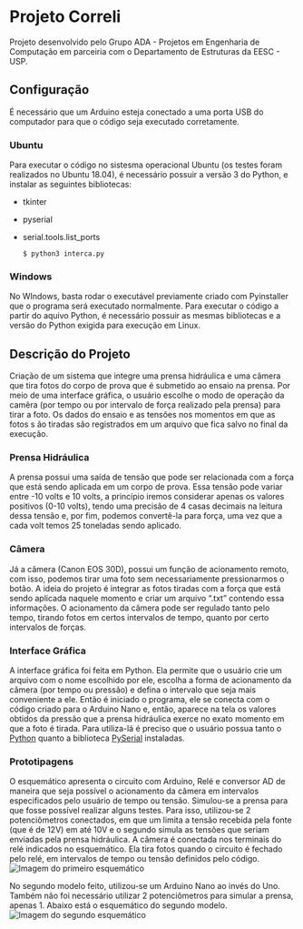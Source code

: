 # Projeto Correli
Projeto desenvolvido pelo Grupo ADA - Projetos em Engenharia de Computação em parceiria com o Departamento de Estruturas da EESC - USP.

## Configuração
É necessário que um Arduino esteja conectado a uma porta USB do computador para que o código seja executado corretamente.

### Ubuntu
Para executar o código no sistesma operacional Ubuntu (os testes foram realizados no Ubuntu 18.04), é necessário possuir a versão 3 do Python, e instalar as seguintes bibliotecas:

- tkinter
- pyserial 
- serial.tools.list_ports

   
   `$ python3 interca.py`
 

### Windows
No WIndows, basta rodar o executável previamente criado com Pyinstaller que o programa será executado normalmente. Para executar o código a partir do aquivo Python, é necessário possuir as mesmas bibliotecas e a versão do Python exigida para execução em Linux.

## Descrição do Projeto
Criação de um sistema que integre uma prensa hidráulica e uma câmera que tira fotos do corpo de prova que é submetido ao ensaio na prensa. Por meio de uma interface gráfica, o usuário escolhe o modo de operação da camêra (por tempo ou por intervalo de força realizado pela prensa) para tirar a foto. Os dados do ensaio e as tensões nos momentos em que as fotos s
ão tiradas são registrados em um arquivo que fica salvo no final da execução. 

### Prensa Hidráulica
A prensa possui uma saída de tensão que pode ser relacionada com a força que está sendo aplicada em um corpo de prova. Essa tensão pode variar entre -10 volts e 10 volts, a princípio iremos considerar apenas os valores positivos (0-10 volts), tendo uma precisão de 4 casas decimais na leitura dessa tensão e, por fim, podemos convertê-la para força, uma vez que a cada volt temos 25 toneladas sendo aplicado. 

### Câmera
Já a câmera (Canon EOS 30D), possui um função de acionamento remoto, com isso, podemos tirar uma foto sem necessariamente pressionarmos o botão. A ideia do projeto é integrar as fotos tiradas com a força que está sendo aplicada naquele momento e criar um arquivo “.txt”  contendo essa informações. O acionamento da câmera pode ser regulado tanto pelo tempo, tirando fotos em certos intervalos de tempo, quanto por certo intervalos de forças.

### Interface Gráfica
A interface gráfica foi feita em Python. Ela permite que o usuário crie um arquivo com o nome escolhido por ele, escolha a forma de acionamento da câmera (por tempo ou pressão) e defina o intervalo que seja mais conveniente a ele. Então é iniciado o programa, ele se conecta com o código criado para o Arduino Nano e, então, aparece na tela os valores obtidos da pressão que a prensa hidráulica exerce no exato momento em que a foto é tirada. Para utiliza-lá é preciso que o usuário possua tanto o [Python](https://www.python.org/download/releases/3.0/) quanto a biblioteca [PySerial](https://github.com/pyserial/pyserial) instaladas. 

### Prototipagens
O esquemático apresenta o circuito com Arduino, Relé e conversor AD de maneira que seja possível o acionamento da câmera em intervalos especificados pelo usuário de tempo ou tensão.
Simulou-se a prensa para que fosse possível realizar alguns testes. Para isso, utilizou-se 2 potenciômetros conectados, em que um limita a tensão recebida pela fonte (que é de 12V) em até 10V e o segundo simula as tensões que seriam enviadas pela prensa hidráulica.
A câmera é conectada nos terminais do relé indicados no esquemático. Ela tira fotos quando o circuito é fechado pelo relé, em intervalos de tempo ou tensão definidos pelo código.
![Imagem do primeiro esquemático](https://user-images.githubusercontent.com/40308772/58904498-08340780-86de-11e9-8d0f-73c93ed03429.png)

No segundo modelo feito, utilizou-se um Arduino Nano ao invés do Uno. Também não foi necessário utilizar 2 potenciômetros para simular a prensa, apenas 1. Abaixo está o esquemático do segundo modelo.
![Imagem do segundo esquemático](https://user-images.githubusercontent.com/40308772/65969281-e011a680-e43a-11e9-9a54-cd1cd2966755.jpeg)

